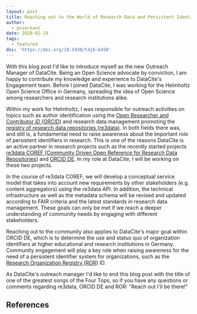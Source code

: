 ```yaml
---
layout: post
title: Reaching out to the World of Research Data and Persistent Identifiers
author:
  - pvierkant
date: 2020-02-19
tags:
  - featured
doi: 'https://doi.org/10.5438/t4jb-b450'
---
```

With this blog post I'd like to introduce myself as the new Outreach Manager of DataCite. Being an Open Science advocate by conviction, I am happy to contribute my knowledge and experience to DataCite's Engagement team. Before I joined DataCite, I was working for the Helmholtz Open Science Office in Germany, spreading the idea of Open Science among researchers and research institutions alike.

Within my work for Helmholtz, I was responsible for outreach activities on topics such as author identification using the [Open Researcher and Contributor iD (ORCID)](https://orcid.org) and research data management promoting the [registry of research data repositories (re3data)](https://www.re3data.org). In both fields there was, and still is, a fundamental need to raise awareness about the important role of persistent identifiers in research. This is one of the reasons DataCite is an active partner in research projects such as the recently started projects [re3data COREF (Community Driven Open Reference for Research Data Repositories)](@https://doi.org/10.5438/fwkt-3t12) and [ORCID DE](@https://doi.org/10.5438/2d8b-np33). In my role at DataCite, I will be working on these two projects.

In the course of re3data COREF, we will develop a conceptual service model that takes into account new requirements by other stakeholders (e.g. content aggregators) using the re3data API. In addition, the technical infrastructure as well as the metadata schema will be revised and updated according to FAIR criteria and the latest standards in research data management. These goals can only be met if we reach a deeper understanding of community needs by engaging with different stakeholders.

Reaching out to the community also applies to DataCite's major goal within ORCID DE, which is to determine the use and status quo of organization identifiers at higher educational and research institutions in Germany. Community engagement will play a key role when raising awareness for the need of a persistent identifier system for organizations, such as the [Research Organization Registry (ROR)](https://ror.org) ID.

As DataCite's outreach manager I'd like to end this blog post with the title of one of the greatest songs of the Four Tops, so if you have any questions or comments regarding re3data, ORCID DE and ROR: "Reach out I'll be there!"

## References
